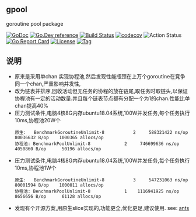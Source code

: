 ## gpool
goroutine pool package

[![GoDoc](https://godoc.org/github.com/thinkgos/gpool?status.svg)](https://godoc.org/github.com/thinkgos/gpool)
[![Go.Dev reference](https://img.shields.io/badge/go.dev-reference-blue?logo=go&logoColor=white)](https://pkg.go.dev/github.com/thinkgos/gpool?tab=doc)
[![Build Status](https://www.travis-ci.org/thinkgos/gpool.svg?branch=master)](https://www.travis-ci.org/thinkgos/gpool)
[![codecov](https://codecov.io/gh/thinkgos/gpool/branch/master/graph/badge.svg)](https://codecov.io/gh/thinkgos/gpool)
![Action Status](https://github.com/thinkgos/gpool/workflows/Go/badge.svg)
[![Go Report Card](https://goreportcard.com/badge/github.com/thinkgos/gpool)](https://goreportcard.com/report/github.com/thinkgos/gpool)
[![License](https://img.shields.io/github/license/thinkgos/gpool)](https://github.com/thinkgos/gpool/raw/master/LICENSE)
[![Tag](https://img.shields.io/github/v/tag/thinkgos/gpool)](https://github.com/thinkgos/gpool/tags)


## 说明
 - 原来是采用单chan 实现协程池,然后发现性能瓶颈在上万个goroutine在竞争同一个chan,严重影响并发性,
 - 改为链表并排序,回收活动但无任务的协程的放在链尾,取任务时取链头,以保证协程池有一定的活动数量.并且每个链表节点都有分配一个为1的chan.性能比单chan提高40%
 - 压力测试条件,电脑4核8G内存ubuntu18.04系统,100W并发任务,每个任务执行10ms,协程池20W个
   ```
   原生:   BenchmarkGoroutineUnlimit-8   	       2	 588321422 ns/op	80036632 B/op	 1000365 allocs/op
   协程池: BenchmarkPoolUnlimit-8   	       2	 746699636 ns/op	 4050860 B/op	   50196 allocs/op
   ```
 - 压力测试条件,电脑4核8G内存ubuntu18.04系统,100W并发任务,每个任务执行10ms,协程池1W个
   ```
   原生:   BenchmarkGoroutineUnlimit-8   	       3	 547231063 ns/op	80001594 B/op	 1000011 allocs/op
   协程池: BenchmarkPoolUnlimit-8   	       1	1116941925 ns/op	 8656656 B/op	   61128 allocs/op
   ```
 - 发现有个开源方案,用原生slice实现的,功能更全,优化更足,建议使用.
   see: [ants](https://github.com/panjf2000/ants)